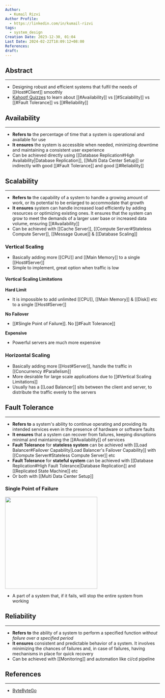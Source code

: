 ```yaml
---
Author:
  - Kumail Rizvi
Author Profile:
  - https://linkedin.com/in/kumail-rizvi
tags:
  - system_design
Creation Date: 2023-12-30, 01:04
Last Date: 2024-02-22T18:09:12+08:00
References: 
draft: 
---
```

## Abstract
---
- Designing robust and efficient systems that fulfil the needs of [[Host#Client]] smoothly 
- [Kahoot! Quizzes](https://create.kahoot.it/share/availability-vs-scalability-vs-fault-tolerance-vs-reliability/89d22c1e-ff30-4f17-b65f-f1f7c0e37866) to learn about [[#Availability]] vs [[#Scalability]] vs [[#Fault Tolerance]] vs [[#Reliability]]

## Availability
---
- **Refers to** the percentage of time that a system is operational and available for use
- **It ensures** the system is accessible when needed, minimizing downtime and maintaining a consistent user experience
- Can be achieved directly using [[Database Replication#High Availability|Database Replication]], [[Multi Data Center Setup]] or indirectly with good [[#Fault Tolerance]] and good [[#Reliability]]

## Scalability
---
- **Refers to** the capability of a system to handle a growing amount of work, or its potential to be enlarged to accommodate that growth
- **It ensures** system can handle increased load efficiently by adding resources or optimizing existing ones. It ensures that the system can grow to meet the demands of a larger user base or increased data volume, ensuring [[#Availability]]
- Can be achieved with [[Cache Server]], [[Compute Server#Stateless Compute Server]], [[Message Queue]] & [[Database Scaling]]

### Vertical Scaling
- Basically adding more [[CPU]] and [[Main Memory]] to a single [[Host#Server]]
- Simple to implement, great option when traffic is low


#### Vertical Scaling Limitations
**Hard Limit**
- It is impossible to add unlimited [[CPU]], [[Main Memory]] & [[Disk]] etc to a single [[Host#Server]]

**No Failover**
- [[#Single Point of Failure]]. No [[#Fault Tolerance]]

**Expensive**
- Powerful servers are much more expensive

### Horizontal Scaling
- Basically adding more [[Host#Server]], handle the traffic in [[Concurrency #Parallelism]]
- More desirable for large scale applications due to [[#Vertical Scaling Limitations]]
- Usually has a [[Load Balancer]] sits between the client and server, to distribute the traffic evenly to the servers

## Fault Tolerance
---
- **Refers to** a system's ability to continue operating and providing its intended services even in the presence of hardware or software faults
- **It ensures** that a system can recover from failures, keeping disruptions minimal and maintaining the [[#Availability]] of services
- **Fault Tolerance** for **stateless system** can be achieved with [[Load Balancer#Failover Capability|Load Balancer's Failover Capability]] with [[Compute Server#Stateless Compute Server]] etc
- **Fault Tolerance** for **stateful system** can be achieved with [[Database Replication#High Fault Tolerance|Database Replication]] and [[Replicated State Machine]] etc
- Or both with [[Multi Data Center Setup]]

### Single Point of Failure
<img src="https://proxy-prod.omnivore-image-cache.app/0x0,snXjF9Ub2BnqAv7-t65xgQIxxskkFXoFQ0Yu-f0GeEoo/https://bytebytego.com/_next/image?url=%2Fimages%2Fcourses%2Fsystem-design-interview%2Fscale-from-zero-to-millions-of-users%2Ffigure-1-8-AVKYQBAQ.png&w=828&q=75" height="300">

- A part of a system that, if it fails, will stop the entire system from working

## Reliability
---
- **Refers to** the ability of a system to perform a specified function *without failure over a specified period*
- **It ensures** consistent and predictable behavior of a system. It involves minimizing the chances of failures and, in case of failures, having mechanisms in place for quick recovery
- Can be achieved with [[Monitoring]] and automation like ci/cd pipeline


## References
---
- [ByteByteGo](https://bytebytego.com/courses/system-design-interview/scale-from-zero-to-millions-of-users)




